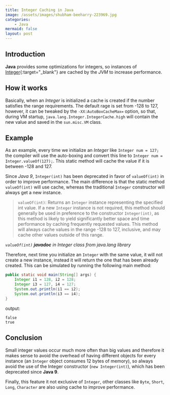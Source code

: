```yaml
---
title: Integer Caching in Java
image: /assets/images/shubham-beeharry-223969.jpg
categories:
    - Java
mermaid: false
layout: post
---
```


## Introduction

**Java** provides some optimizations for integers, so instances of [Integer](https://docs.oracle.com/javase/7/docs/api/java/lang/Integer.html){:target="_blank"} are cached by the _JVM_ to increase performance.

## How it works

Basically, when an _Integer_ is initialized a cache is created if the number satisfies the range requirements. The default rage is set from -128 to 127, however, it can be tweaked by the `-XX:AutoBoxCacheMax=` option, so that, during VM startup, `java.lang.Integer.IntegerCache.high` will contain the new value and saved in the `sun.misc.VM` class.

## Example

As an example, every time we initialize an _Integer_ like `Integer num = 127;` the compiler will use the auto-boxing and convert this line to `Integer num = Integer.valueOf(127);`. This static method will cache the value if it is between -128 and 127.

Since _Java 9_, `Integer(int)` has been deprecated in favor of `valueOf(int)` in order to improve performance. The main difference is that the static method `valueOf(int)` will use cache, whereas the traditional `Integer` constructor will always get a new instance.

>`valueOf(int)`: Returns an `Integer` instance representing the specified int value. If a new `Integer` instance is not required, this method should generally be used in preference to the constructor `Integer(int)`, as this method is likely to yield significantly better space and time performance by caching frequently requested values. This method will always cache values in the range -128 to 127, inclusive, and may cache other values outside of this range.

_`valueOf(int)` **javadoc** in Integer class from java.lang library_

Therefore, next time you initialize an `Integer` with the same value, it will not create a new instance, instead it will return the one that has been already created. This can be simulated by running the following main method:

```java
public static void main(String[] args) {
    Integer i1 = 128, i2 = 128;
    Integer i3 = 127, i4 = 127;
    System.out.println(i1 == i2);
    System.out.println(i3 == i4);
}
```

output:

```shell
false
true
```

## Conclusion

Small integer values occur much more often than big values and therefore it makes sense to avoid the overhead of having different objects for every instance (an `Integer` object consumes 12 bytes of memory), so always avoid the use of the Integer constructor (`new Integer(int)`), which has been deprecated since **Java 9**.

Finally, this feature it not exclusive of `Integer`, other classes like `Byte`, `Short`, `Long`, `Character` are also using cache to improve performance.
